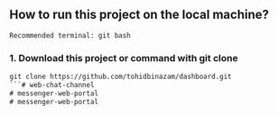 ## How to run this project on the local machine?

`Recommended terminal: git bash`

### 1. Download this project or command with git clone

```HTML
git clone https://github.com/tohidbinazam/dashboard.git
```# web-chat-channel
# messenger-web-portal
# messenger-web-portal
